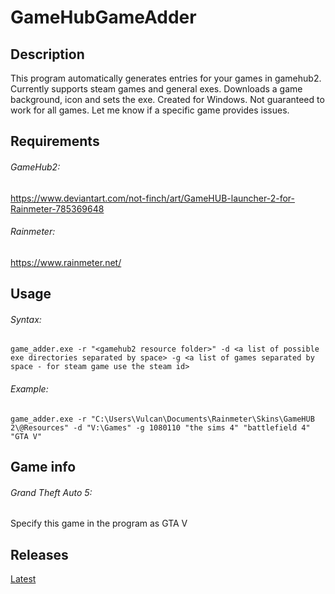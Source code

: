 # GameHubGameAdder
## Description
This program automatically generates entries for your games in gamehub2. Currently supports steam games and general exes. Downloads a game background, icon and sets the exe. 
Created for Windows. Not guaranteed to work for all games. Let me know if a specific game provides issues.

## Requirements
###### GameHub2: 
https://www.deviantart.com/not-finch/art/GameHUB-launcher-2-for-Rainmeter-785369648
###### Rainmeter: 
https://www.rainmeter.net/


## Usage
###### Syntax:
```
game_adder.exe -r "<gamehub2 resource folder>" -d <a list of possible exe directories separated by space> -g <a list of games separated by space - for steam game use the steam id>
```
###### Example:
```
game_adder.exe -r "C:\Users\Vulcan\Documents\Rainmeter\Skins\GameHUB 2\@Resources" -d "V:\Games" -g 1080110 "the sims 4" "battlefield 4" "GTA V"
```

## Game info
###### Grand Theft Auto 5:
Specify this game in the program as GTA V


## Releases
[Latest](https://github.com/Vulcan19rl/GameHubGameAdder/releases)
